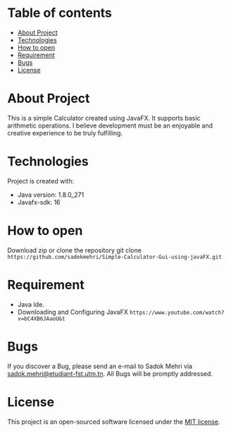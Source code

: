# Table of contents
* [About Project](#about-project)
* [Technologies](#technologies)
* [How to open](#how-to-open)
* [Requirement](#requirement)
* [Bugs](#bugs)
* [License](#license)

# About Project
This is a simple Calculator created using JavaFX. It supports basic arithmetic operations. I believe development must be an enjoyable and creative experience to be truly fulfilling.
# Technologies
Project is created with:
* Java version: 1.8.0_271
* Javafx-sdk: 16
# How to open
Download zip or clone the repository git clone `https://github.com/sadekmehri/Simple-Calculator-Gui-using-javaFX.git`
# Requirement
- Java Ide.
- Downloading and Configuring JavaFX `https://www.youtube.com/watch?v=bC4XB6JAaoU&t`
# Bugs
If you discover a Bug, please send an e-mail to Sadok Mehri via [sadok.mehri@etudiant-fst.utm.tn](sadok.mehri@etudiant-fst.utm.tn). All Bugs will be promptly addressed.
# License
This project is an open-sourced software licensed under the [MIT license](https://opensource.org/licenses/MIT).
